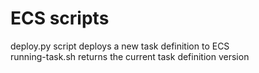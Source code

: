 # ECS scripts
deploy.py script deploys a new task definition to ECS  
running-task.sh returns the current task definition version
